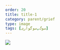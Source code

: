 ```yaml
---
order: 20
title: title-1
category: parent/grief
type: image
tags: [سوگ,سوگواری]
---
```


![](../../static/images/grief-corona-infograph.png)